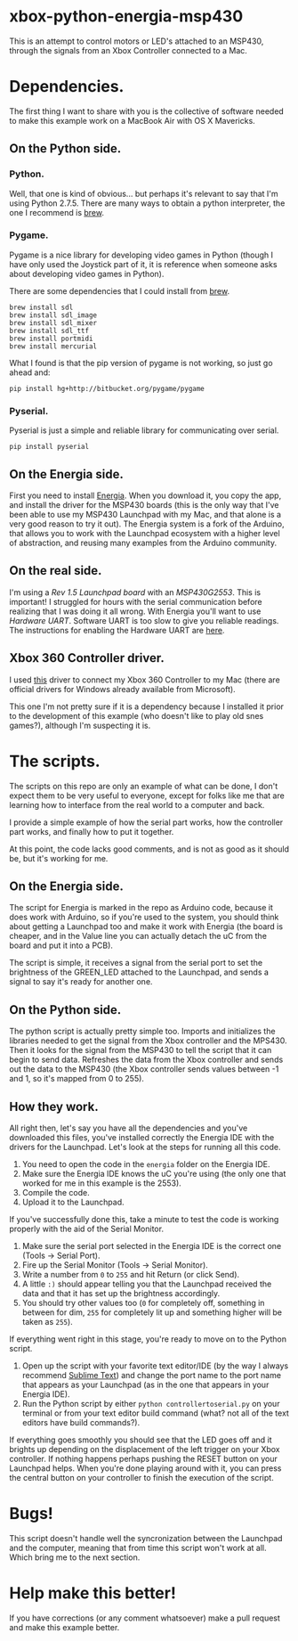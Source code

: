 xbox-python-energia-msp430
==========================

This is an attempt to control motors or LED's attached to an MSP430, through the signals from an Xbox Controller connected to a Mac.

# Dependencies.

The first thing I want to share with you is the collective of software needed to make this example work on a MacBook Air with OS X Mavericks.

## On the Python side.

### Python.

Well, that one is kind of obvious... but perhaps it's relevant to say that I'm using Python 2.7.5. There are many ways to obtain a python interpreter, the one I recommend is [brew](http://brew.sh).

### Pygame.

Pygame is a nice library for developing video games in Python (though I have only used the Joystick part of it, it is reference when someone asks about developing video games in Python).

There are some dependencies that I could install from [brew](http://brew.sh).

    brew install sdl
    brew install sdl_image
    brew install sdl_mixer
    brew install sdl_ttf
    brew install portmidi
    brew install mercurial

What I found is that the pip version of pygame is not working, so just go ahead and:

    pip install hg+http://bitbucket.org/pygame/pygame

### Pyserial.

Pyserial is just a simple and reliable library for communicating over serial.

    pip install pyserial

## On the Energia side.

First you need to install [Energia](http://energia.nu). When you download it, you copy the app, and install the driver for the MSP430 boards (this is the only way that I've been able to use my MSP430 Launchpad with my Mac, and that alone is a very good reason to try it out). The Energia system is a fork of the Arduino, that allows you to work with the Launchpad ecosystem with a higher level of abstraction, and reusing many examples from the Arduino community.

## On the real side.

I'm using a *Rev 1.5 Launchpad board* with an *MSP430G2553*. This is important! I struggled for hours with the serial communication before realizing that I was doing it all wrong. With Energia you'll want to use *Hardware UART*. Software UART is too slow to give you reliable readings. The instructions for enabling the Hardware UART are [here](http://www.energia.nu/Serial.html).

## Xbox 360 Controller driver.

I used [this](http://tattiebogle.net/index.php/ProjectRoot/Xbox360Controller/OsxDriver) driver to connect my Xbox 360 Controller to my Mac (there are official drivers for Windows already available from Microsoft).

This one I'm not pretty sure if it is a dependency because I installed it prior to the development of this example (who doesn't like to play old snes games?), although I'm suspecting it is.

# The scripts.

The scripts on this repo are only an example of what can be done, I don't expect them to be very useful to everyone, except for folks like me that are learning how to interface from the real world to a computer and back.

I provide a simple example of how the serial part works, how the controller part works, and finally how to put it together.

At this point, the code lacks good comments, and is not as good as it should be, but it's working for me.

## On the Energia side.

The script for Energia is marked in the repo as Arduino code, because it does work with Arduino, so if you're used to the system, you should think about getting a Launchpad too and make it work with Energia (the board is cheaper, and in the Value line you can actually detach the uC from the board and put it into a PCB).

The script is simple, it receives a signal from the serial port to set the brightness of the GREEN_LED attached to the Launchpad, and sends a signal to say it's ready for another one.

## On the Python side.

The python script is actually pretty simple too. Imports and initializes the libraries needed to get the signal from the Xbox controller and the MPS430. Then it looks for the signal from the MSP430 to tell the script that it can begin to send data. Refreshes the data from the Xbox controller and sends out the data to the MSP430 (the Xbox controller sends values between -1 and 1, so it's mapped from 0 to 255).

## How they work.

All right then, let's say you have all the dependencies and you've downloaded this files, you've installed correctly the Energia IDE with the drivers for the Launchpad. Let's look at the steps for running all this code.

1. You need to open the code in the ```energia``` folder on the Energia IDE.
2. Make sure the Energia IDE knows the uC you're using (the only one that worked for me in this example is the 2553).
3. Compile the code.
4. Upload it to the Launchpad.

If you've successfully done this, take a minute to test the code is working properly with the aid of the Serial Monitor.

1. Make sure the serial port selected in the Energia IDE is the correct one (Tools -> Serial Port).
2. Fire up the Serial Monitor (Tools -> Serial Monitor).
3. Write a number from ```0``` to ```255``` and hit Return (or click Send).
4. A little ```:)``` should appear telling you that the Launchpad received the data and that it has set up the brightness accordingly.
5. You should try other values too (```0``` for completely off, something in between for dim, ```255``` for completely lit up and something higher will be taken as ```255```).

If everything went right in this stage, you're ready to move on to the Python script.

1. Open up the script with your favorite text editor/IDE (by the way I always recommend [Sublime Text](http://www.sublimetext.com)) and change the port name to the port name that appears as your Launchpad (as in the one that appears in your Energia IDE).
2. Run the Python script by either ```python controllertoserial.py``` on your terminal or from your text editor build command (what? not all of the text editors have build commands?).

If everything goes smoothly you should see that the LED goes off and it brights up depending on the displacement of the left trigger on your Xbox controller. If nothing happens perhaps pushing the RESET button on your Launchpad helps. When you're done playing around with it, you can press the central button on your controller to finish the execution of the script.

# Bugs!

This script doesn't handle well the syncronization between the Launchpad and the computer, meaning that from time this script won't work at all. Which bring me to the next section.

# Help make this better!

If you have corrections (or any comment whatsoever) make a pull request and make this example better.